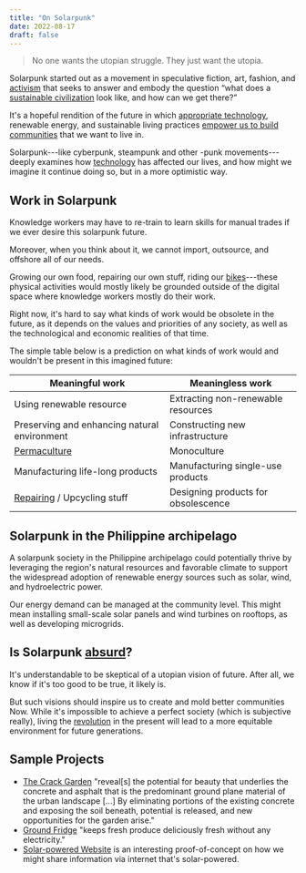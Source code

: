 ```yaml
---
title: "On Solarpunk"
date: 2022-08-17
draft: false
---
```


> No one wants the utopian struggle.
> They just want the utopia.

Solarpunk started out as a movement in
speculative fiction,
art,
fashion,
and [activism](/activism)
that seeks to answer and embody the question
“what does a [sustainable civilization](/social-ecology) look like,
and how can we get there?”

It's a hopeful rendition of the future
in which [appropriate technology](https://www.appropedia.org/Appropriate_technology),
renewable energy,
and sustainable living practices
[empower us to build communities](/mutual-aid) that we want to live in.

Solarpunk---like cyberpunk, steampunk and other
-punk movements---deeply examines how [technology](/technology)
has affected our lives,
and how might we imagine it continue doing so,
but in a more optimistic way.

## Work in Solarpunk

Knowledge workers may have to re-train
to learn skills for manual trades
if we ever desire this solarpunk future.

Moreover, when you think about it,
we cannot import, outsource, and offshore all of our needs.

Growing our own food,
repairing our own stuff,
riding our [bikes](/bike)---these
physical activities would mostly likely be grounded
outside of the digital space where knowledge workers
mostly do their work.

Right now, it's hard to say what kinds of work would be obsolete in the
future, as it depends on the values and priorities of any society, as
well as the technological and economic realities of that time.

The simple table below is a prediction on
what kinds of work would and wouldn't be present
in this imagined future:

| Meaningful work                              | Meaningless work                    |
| ---------------                              | ----------------                    |
| Using renewable resource                     | Extracting non-renewable resources  |
| Preserving and enhancing natural environment | Constructing new infrastructure     |
| [Permaculture](/permaculture)                | Monoculture                         |
| Manufacturing life-long products             | Manufacturing single-use products   |
| [Repairing](/repair) / Upcycling stuff       | Designing products for obsolescence |


## Solarpunk in the Philippine archipelago

A solarpunk society in the Philippine archipelago
could potentially thrive
by leveraging the region's natural resources
and favorable climate to support the widespread adoption
of renewable energy sources such as
solar,
wind, and
hydroelectric power.

Our energy demand can be managed at the community level.
This might mean installing small-scale solar panels
and wind turbines on rooftops,
as well as developing microgrids.

## Is Solarpunk [absurd](/absurdism)?

It's understandable to be skeptical of a utopian vision of future.
After all, we know if it's too good to be true,
it likely is.

But such visions should inspire us to create and mold
better communities Now.
While it's impossible to achieve a perfect society
(which is subjective really),
living the [revolution](/revolution) in the present
will lead to a more equitable environment for future generations.

## Sample Projects

- [The Crack Garden](https://www.asla.org/2009awards/330.html)
  "reveal[s] the potential for beauty that underlies the concrete and
  asphalt that is the predominant ground plane material of the urban
  landscape [...] By eliminating portions of the existing concrete and
  exposing the soil beneath, potential is released, and new
  opportunities for the garden arise."
- [Ground Fridge](https://groundfridge.com/) "keeps fresh produce
  deliciously fresh without any electricity."
- [Solar-powered Website](https://solar.lowtechmagazine.com/2023/06/rebuilding-a-solar-powered-website/)
  is an interesting proof-of-concept on how we might share information
  via internet that's solar-powered.

